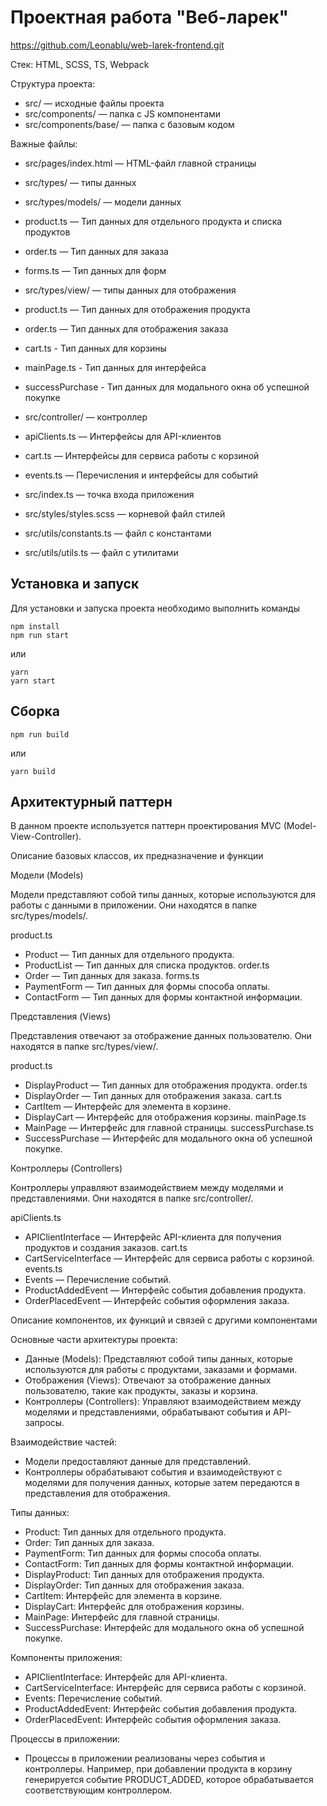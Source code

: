 # Проектная работа "Веб-ларек"
https://github.com/Leonablu/web-larek-frontend.git 

Стек: HTML, SCSS, TS, Webpack

Структура проекта:
- src/ — исходные файлы проекта
- src/components/ — папка с JS компонентами
- src/components/base/ — папка с базовым кодом

Важные файлы:
- src/pages/index.html — HTML-файл главной страницы
- src/types/ — типы данных
 - src/types/models/ — модели данных
  - product.ts — Тип данных для отдельного продукта и списка продуктов
  - order.ts — Тип данных для заказа
  - forms.ts — Тип данных для форм
 - src/types/view/ — типы данных для отображения
  - product.ts — Тип данных для отображения продукта
  - order.ts — Тип данных для отображения заказа
  - сart.ts - Тип данных для корзины
  - mainPage.ts - Тип данных для интерфейса
  - successPurchase - Тип данных для модального окна об успешной покупке
 - src/controller/ — контроллер
  - apiClients.ts — Интерфейсы для API-клиентов
  - cart.ts — Интерфейсы для сервиса работы с корзиной
  - events.ts — Перечисления и интерфейсы для событий

- src/index.ts — точка входа приложения
- src/styles/styles.scss — корневой файл стилей
- src/utils/constants.ts — файл с константами
- src/utils/utils.ts — файл с утилитами

## Установка и запуск
Для установки и запуска проекта необходимо выполнить команды

```
npm install
npm run start
```

или

```
yarn
yarn start
```
## Сборка

```
npm run build
```

или

```
yarn build
```

## Архитектурный паттерн

В данном проекте используется паттерн проектирования MVC (Model-View-Controller).


Описание базовых классов, их предназначение и функции

Модели (Models)

Модели представляют собой типы данных, которые используются для работы с данными в приложении. Они находятся в папке src/types/models/.


product.ts
- Product — Тип данных для отдельного продукта.
- ProductList — Тип данных для списка продуктов.
order.ts
- Order — Тип данных для заказа.
forms.ts
- PaymentForm — Тип данных для формы способа оплаты.
- ContactForm — Тип данных для формы контактной информации.

Представления (Views)

Представления отвечают за отображение данных пользователю. Они находятся в папке src/types/view/.


product.ts
- DisplayProduct — Тип данных для отображения продукта.
order.ts
- DisplayOrder — Тип данных для отображения заказа.
cart.ts
- CartItem — Интерфейс для элемента в корзине.
- DisplayCart — Интерфейс для отображения корзины.
mainPage.ts
- MainPage — Интерфейс для главной страницы.
successPurchase.ts
- SuccessPurchase — Интерфейс для модального окна об успешной покупке.

Контроллеры (Controllers)

Контроллеры управляют взаимодействием между моделями и представлениями. Они находятся в папке src/controller/.


apiClients.ts
- APIClientInterface — Интерфейс API-клиента для получения продуктов и создания заказов.
cart.ts
- CartServiceInterface — Интерфейс для сервиса работы с корзиной.
events.ts
- Events — Перечисление событий.
- ProductAddedEvent — Интерфейс события добавления продукта.
- OrderPlacedEvent — Интерфейс события оформления заказа.

Описание компонентов, их функций и связей с другими компонентами

Основные части архитектуры проекта:

- Данные (Models): Представляют собой типы данных, которые используются для работы с продуктами, заказами и формами.
- Отображения (Views): Отвечают за отображение данных пользователю, такие как продукты, заказы и корзина.
- Контроллеры (Controllers): Управляют взаимодействием между моделями и представлениями, обрабатывают события и API-запросы.

Взаимодействие частей:

- Модели предоставляют данные для представлений.
- Контроллеры обрабатывают события и взаимодействуют с моделями для получения данных, которые затем передаются в представления для отображения.

Типы данных:

- Product: Тип данных для отдельного продукта.
- Order: Тип данных для заказа.
- PaymentForm: Тип данных для формы способа оплаты.
- ContactForm: Тип данных для формы контактной информации.
- DisplayProduct: Тип данных для отображения продукта.
- DisplayOrder: Тип данных для отображения заказа.
- CartItem: Интерфейс для элемента в корзине.
- DisplayCart: Интерфейс для отображения корзины.
- MainPage: Интерфейс для главной страницы.
- SuccessPurchase: Интерфейс для модального окна об успешной покупке.

Компоненты приложения:

- APIClientInterface: Интерфейс для API-клиента.
- CartServiceInterface: Интерфейс для сервиса работы с корзиной.
- Events: Перечисление событий.
- ProductAddedEvent: Интерфейс события добавления продукта.
- OrderPlacedEvent: Интерфейс события оформления заказа.

Процессы в приложении:

- Процессы в приложении реализованы через события и контроллеры. Например, при добавлении продукта в корзину генерируется событие PRODUCT_ADDED, которое обрабатывается соответствующим контроллером.